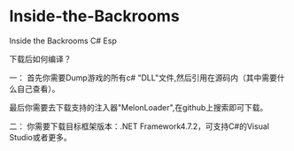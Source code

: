 # Inside-the-Backrooms
Inside the Backrooms C# Esp

下载后如何编译？


一：
  首先你需要Dump游戏的所有c# "DLL"文件,然后引用在源码内（其中需要什么自己查看）。
  
  最后你需要去下载支持的注入器"MelonLoader",在github上搜索即可下载。
  
二：
  你需要下载目标框架版本：.NET Framework4.7.2，可支持C#的Visual Studio或者更多。
  
  
